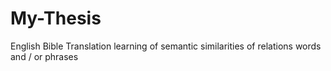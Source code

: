 # My-Thesis
English Bible Translation learning of semantic similarities of relations words and / or phrases
